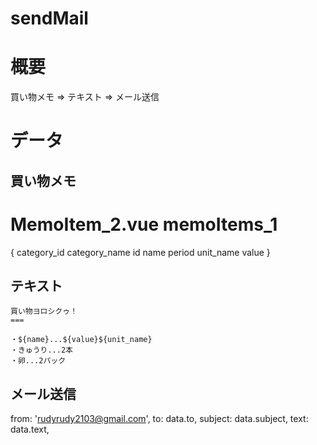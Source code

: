 # sendMail

# 概要
買い物メモ => テキスト => メール送信

# データ
## 買い物メモ
MemoItem_2.vue
memoItems_1
=
{
    category_id
    category_name
    id
    name
    period
    unit_name
    value
}

## テキスト
```
買い物ヨロシクゥ！
===

・${name}...${value}${unit_name}
・きゅうり...2本
・卵...2パック

```

## メール送信
from: 'rudyrudy2103@gmail.com',
to: data.to,
subject: data.subject,
text: data.text,